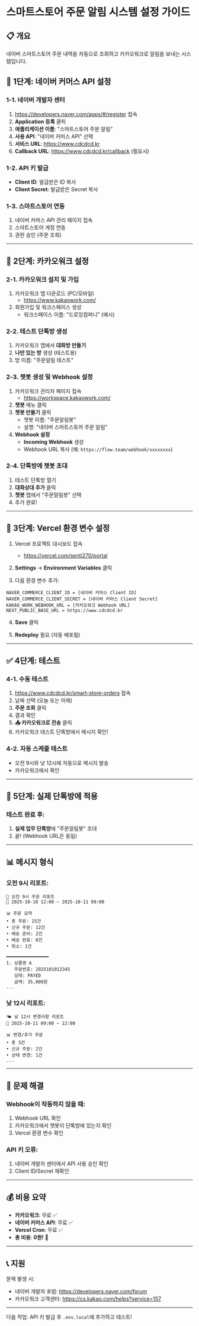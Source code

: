 # 스마트스토어 주문 알림 시스템 설정 가이드

## 📋 개요

네이버 스마트스토어 주문 내역을 자동으로 조회하고 카카오워크로 알림을 보내는 시스템입니다.

## 🔧 1단계: 네이버 커머스 API 설정

### 1-1. 네이버 개발자 센터
1. https://developers.naver.com/apps/#/register 접속
2. **Application 등록** 클릭
3. **애플리케이션 이름**: "스마트스토어 주문 알림"
4. **사용 API**: "네이버 커머스 API" 선택
5. **서비스 URL**: https://www.cdcdcd.kr
6. **Callback URL**: https://www.cdcdcd.kr/callback (필요시)

### 1-2. API 키 발급
- **Client ID**: 발급받은 ID 복사
- **Client Secret**: 발급받은 Secret 복사

### 1-3. 스마트스토어 연동
1. 네이버 커머스 API 관리 페이지 접속
2. 스마트스토어 계정 연동
3. 권한 승인 (주문 조회)

---

## 💬 2단계: 카카오워크 설정

### 2-1. 카카오워크 설치 및 가입
1. 카카오워크 앱 다운로드 (PC/모바일)
   - https://www.kakaowork.com/
2. 회원가입 및 워크스페이스 생성
   - 워크스페이스 이름: "드로잉컴퍼니" (예시)

### 2-2. 테스트 단톡방 생성
1. 카카오워크 앱에서 **대화방 만들기**
2. **나만 있는 방** 생성 (테스트용)
3. 방 이름: "주문알림 테스트"

### 2-3. 챗봇 생성 및 Webhook 설정
1. 카카오워크 관리자 페이지 접속
   - https://workspace.kakaowork.com/
2. **챗봇** 메뉴 클릭
3. **챗봇 만들기** 클릭
   - 챗봇 이름: "주문알림봇"
   - 설명: "네이버 스마트스토어 주문 알림"
4. **Webhook 설정**
   - **Incoming Webhook** 생성
   - Webhook URL 복사 (예: `https://flow.team/webhook/xxxxxxxx`)

### 2-4. 단톡방에 챗봇 초대
1. 테스트 단톡방 열기
2. **대화상대 추가** 클릭
3. **챗봇** 탭에서 "주문알림봇" 선택
4. 추가 완료!

---

## 🔐 3단계: Vercel 환경 변수 설정

1. Vercel 프로젝트 대시보드 접속
   - https://vercel.com/senti270/portal

2. **Settings** → **Environment Variables** 클릭

3. 다음 환경 변수 추가:

```
NAVER_COMMERCE_CLIENT_ID = [네이버 커머스 Client ID]
NAVER_COMMERCE_CLIENT_SECRET = [네이버 커머스 Client Secret]
KAKAO_WORK_WEBHOOK_URL = [카카오워크 Webhook URL]
NEXT_PUBLIC_BASE_URL = https://www.cdcdcd.kr
```

4. **Save** 클릭

5. **Redeploy** 필요 (자동 배포됨)

---

## ✅ 4단계: 테스트

### 4-1. 수동 테스트
1. https://www.cdcdcd.kr/smart-store-orders 접속
2. 날짜 선택 (오늘 또는 어제)
3. **주문 조회** 클릭
4. 결과 확인
5. **📤 카카오워크로 전송** 클릭
6. 카카오워크 테스트 단톡방에서 메시지 확인!

### 4-2. 자동 스케줄 테스트
- 오전 9시와 낮 12시에 자동으로 메시지 발송
- 카카오워크에서 확인

---

## 🎯 5단계: 실제 단톡방에 적용

### 테스트 완료 후:
1. **실제 업무 단톡방**에 "주문알림봇" 초대
2. 끝! (Webhook URL은 동일)

---

## 📊 메시지 형식

### 오전 9시 리포트:
```
🌅 오전 9시 주문 리포트
📅 2025-10-10 12:00 ~ 2025-10-11 09:00

📊 주문 요약
• 총 주문: 15건
• 신규 주문: 12건
• 배송 준비: 2건
• 배송 완료: 0건
• 취소: 1건

━━━━━━━━━━━━━━━━
1. 상품명 A
   주문번호: 2025101012345
   상태: PAYED
   금액: 35,000원
...
```

### 낮 12시 리포트:
```
🌤️ 낮 12시 변경사항 리포트
📅 2025-10-11 09:00 ~ 12:00

📊 변경/추가 주문
• 총 3건
• 신규 주문: 2건
• 상태 변경: 1건
...
```

---

## 🐛 문제 해결

### Webhook이 작동하지 않을 때:
1. Webhook URL 확인
2. 카카오워크에서 챗봇이 단톡방에 있는지 확인
3. Vercel 환경 변수 확인

### API 키 오류:
1. 네이버 개발자 센터에서 API 사용 승인 확인
2. Client ID/Secret 재확인

---

## 💰 비용 요약

- **카카오워크**: 무료 ✅
- **네이버 커머스 API**: 무료 ✅
- **Vercel Cron**: 무료 ✅
- **총 비용**: **0원!** 🎉

---

## 📞 지원

문제 발생 시:
- 네이버 개발자 포럼: https://developers.naver.com/forum
- 카카오워크 고객센터: https://cs.kakao.com/helps?service=157

---

다음 작업: API 키 발급 후 `.env.local`에 추가하고 테스트!

